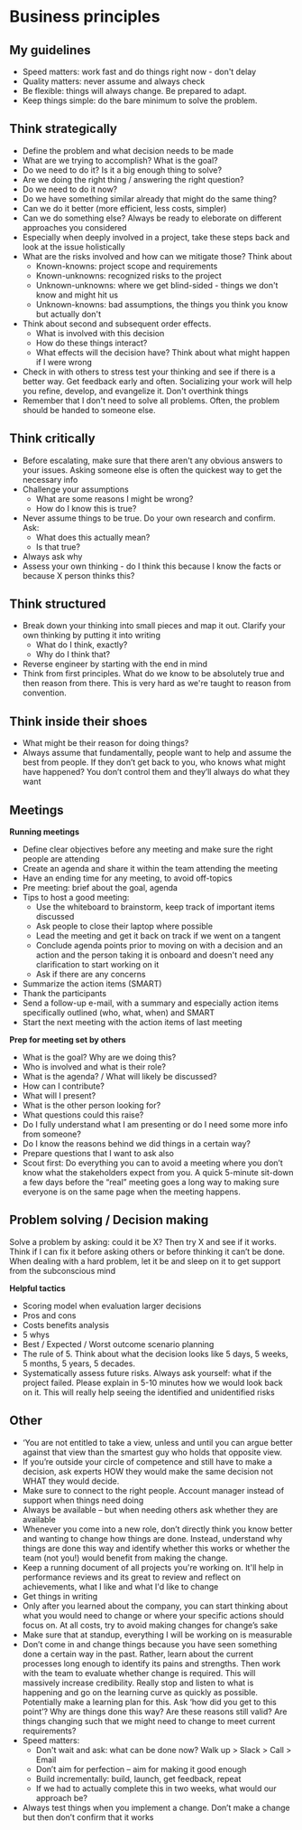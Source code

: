 # Business principles 
## My guidelines
- Speed matters: work fast and do things right now - don't delay 
- Quality matters: never assume and always check
- Be flexible: things will always change. Be prepared to adapt.
- Keep things simple: do the bare minimum to solve the problem. 

## Think strategically 
- Define the problem and what decision needs to be made
- What are we trying to accomplish? What is the goal?
- Do we need to do it? Is it a big enough thing to solve?
- Are we doing the right thing / answering the right question?
- Do we need to do it now?
- Do we have something similar already that might do the same thing?
- Can we do it better (more efficient, less costs, simpler)
- Can we do something else? Always be ready to eleborate on different approaches you considered
- Especially when deeply involved in a project, take these steps back and look at the issue holistically 
- What are the risks involved and how can we mitigate those? Think about
    - Known-knowns: project scope and requirements
    - Known-unknowns: recognized risks to the project
    - Unknown-unknowns: where we get blind-sided - things we don't know and might hit us 
    - Unknown-knowns: bad assumptions, the things you think you know but actually don't 
- Think about second and subsequent order effects. 
    - What is involved with this decision 
    - How do these things interact? 
    - What effects will the decision have? Think about what might happen if I were wrong
- Check in with others to stress test your thinking and see if there is a better way. Get feedback early and often. Socializing your work will help you refine, develop, and evangelize it. Don't overthink things
- Remember that I don't need to solve all problems. Often, the problem should be handed to someone else.  

## Think critically
- Before escalating, make sure that there aren't any obvious answers to your issues. Asking someone else is often the quickest way to get the necessary info
- Challenge your assumptions 
    - What are some reasons I might be wrong?
    - How do I know this is true?
- Never assume things to be true. Do your own research and confirm. Ask:
    - What does this actually mean?
    - Is that true?  
- Always ask why
- Assess your own thinking - do I think this because I know the facts or because X person thinks this?

## Think structured
- Break down your thinking into small pieces and map it out. Clarify your own thinking by putting it into writing
    - What do I think, exactly?
    - Why do I think that?  
- Reverse engineer by starting with the end in mind 
- Think from first principles. What do we know to be absolutely true and then reason from there. This is very hard as we're taught to reason from convention. 

## Think inside their shoes
- What might be their reason for doing things? 
- Always assume that fundamentally, people want to help and assume the best from people. If they don’t get back to you, who knows what might have happened? You don’t control them and they’ll always do what they want 

## Meetings
**Running meetings**
- Define clear objectives before any meeting and make sure the right people are attending 
- Create an agenda and share it within the team attending the meeting
- Have an ending time for any meeting, to avoid off-topics
- Pre meeting: brief about the goal, agenda
- Tips to host a good meeting: 
    - Use the whiteboard to brainstorm, keep track of important items discussed
    - Ask people to close their laptop where possible
    - Lead the meeting and get it back on track if we went on a tangent
    - Conclude agenda points prior to moving on with a decision and an action and the person taking it is onboard and doesn't need any clarification to start working on it 
    - Ask if there are any concerns
- Summarize the action items (SMART)
- Thank the participants 
- Send a follow-up e-mail, with a summary and especially action items specifically outlined (who, what, when) and SMART
- Start the next meeting with the action items of last meeting

**Prep for meeting set by others**
- What is the goal? Why are we doing this? 
- Who is involved and what is their role? 
- What is the agenda? / What will likely be discussed? 
- How can I contribute? 
- What will I present?
- What is the other person looking for?
- What questions could this raise?
- Do I fully understand what I am presenting or do I need some more info from someone? 
- Do I know the reasons behind we did things in a certain way? 
- Prepare questions that I want to ask also 
- Scout first: Do everything you can to avoid a meeting where you don’t know what the stakeholders expect from you. A quick 5-minute sit-down a few days before the “real” meeting goes a long way to making sure everyone is on the same page when the meeting happens.

## Problem solving / Decision making
Solve a problem by asking: could it be X? Then try X and see if it works. Think if I can fix it before asking others or before thinking it can’t be done. 
When dealing with a hard problem, let it be and sleep on it to get support from the subconscious mind 

**Helpful tactics**
- Scoring model when evaluation larger decisions 
- Pros and cons 
- Costs benefits analysis 
- 5 whys
- Best / Expected / Worst outcome scenario planning
- The rule of 5. Think about what the decision looks like 5 days, 5 weeks, 5 months, 5 years, 5 decades.
- Systematically assess future risks. Always ask yourself: what if the project failed. Please explain in 5-10 minutes how we would look back on it. This will really help seeing the identified and unidentified risks


## Other
- ‘You are not entitled to take a view, unless and until you can argue better against that view than the smartest guy who holds that opposite view. 
- If you’re outside your circle of competence and still have to make a decision, ask experts HOW they would make the same decision not WHAT they would decide.
- Make sure to connect to the right people. Account manager instead of support when things need doing 
- Always be available – but when needing others ask whether they are available 
- Whenever you come into a new role, don’t directly think you know better and wanting to change how things are done. Instead, understand why things are done this way and identify whether this works or whether the team (not you!) would benefit from making the change. 
- Keep a running document of all projects you're working on. It'll help in performance reviews and its great to review and reflect on achievements, what I like and what I'd like to change 
- Get things in writing
- Only after you learned about the company, you can start thinking about what you would need to change or where your specific actions should focus on. At all costs, try to avoid making changes for change’s sake 
- Make sure that at standup, everything I will be working on is measurable 
- Don’t come in and change things because you have seen something done a certain way in the past. Rather, learn about the current processes long enough to identify its pains and strengths. Then work with the team to evaluate whether change is required. This will massively increase credibility. Really stop and listen to what is happening and go on the learning curve as quickly as possible. Potentially make a learning plan for this. Ask ‘how did you get to this point’? Why are things done this way? Are these reasons still valid? Are things changing such that we might need to change to meet current requirements? 
- Speed matters: 
    - Don't wait and ask: what can be done now? Walk up > Slack > Call > Email
    - Don’t aim for perfection – aim for making it good enough
    - Build incrementally: build, launch, get feedback, repeat 
    - If we had to actually complete this in two weeks, what would our approach be?
- Always test things when you implement a change. Don’t make a change but then don’t confirm that it works
